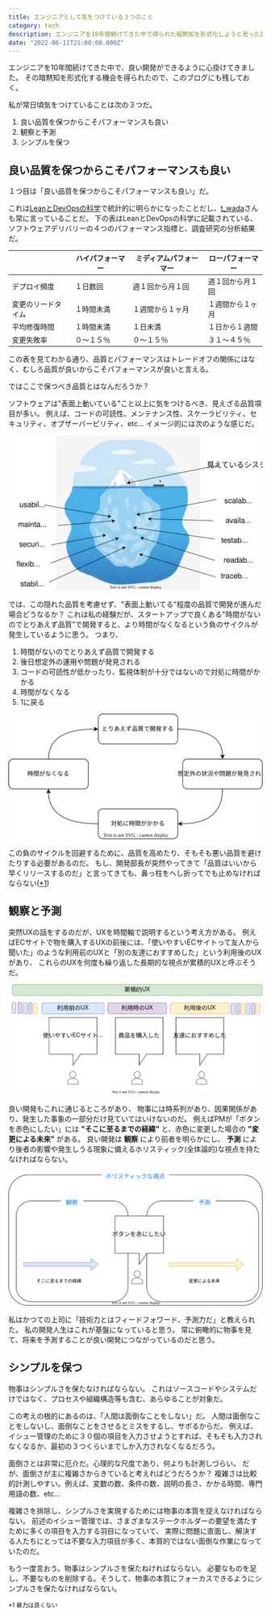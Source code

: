 ```yaml
---
title: エンジニアとして気をつけている３つのこと
category: tech
description: エンジニアを10年間続けてきた中で得られた暗黙知を形式化しようと思った記事です。
date: "2022-06-11T21:00:00.000Z"
---
```


エンジニアを10年間続けてきた中で、良い開発ができるように心掛けてきました。
その暗黙知を形式化する機会を得られたので、このブログにも残しておく。

私が常日頃気をつけていることは次の３つだ。

1. 良い品質を保つからこそパフォーマンスも良い
2. 観察と予測
3. シンプルを保つ


## 良い品質を保つからこそパフォーマンスも良い

１つ目は「良い品質を保つからこそパフォーマンスも良い」だ。

これは[LeanとDevOpsの科学](https://www.amazon.co.jp/dp/B07L2R3LTN/)で統計的に明らかになったことだし、[t_wada](https://speakerdeck.com/twada/quality-and-speed-2022-spring-edition)さんも常に言っていることだ。
下の表はLeanとDevOpsの科学に記載されている、ソフトウェアデリバリーの４つのパフォーマンス指標と、調査研究の分析結果だ。

|                    | ハイパフォーマー | ミディアムパフォーマー | ローパフォーマー |
|--------------------|------------------|------------------------|------------------|
| デプロイ頻度       | １日数回         | 週１回から月１回       | 週１回から月１回 |
| 変更のリードタイム | １時間未満       | １週間から１ヶ月       | １週間から１ヶ月 |
| 平均修復時間       | １時間未満       | １日未満               | １日から１週間   |
| 変更失敗率         | ０〜１５％       | ０〜１５％             | ３１〜４５％     |

この表を見てわかる通り、品質とパフォーマンスはトレードオフの関係にはなく、むしろ品質が良いからこそパフォーマンスが良いと言える。

ではここで保つべき品質とはなんだろうか？

ソフトウェアは"表面上動いている"こと以上に気をつけるべき、見えざる品質項目が多い。
例えば、コードの可読性、メンテナンス性、スケーラビリティ、セキュリティ、オブザーバービリティ、etc...
イメージ的には次のような感じだ。

<img src="./quality-image.drawio.svg" alt="" />

では、この隠れた品質を考慮せず、"表面上動いてる"程度の品質で開発が進んだ場合どうなるか？
これは私の経験だが、スタートアップで良くある"時間がないのでとりあえず品質"で開発すると、より時間がなくなるという負のサイクルが発生しているように思う。
つまり、

1. 時間がないのでとりあえず品質で開発する
2. 後日想定外の運用や問題が発見される
3. コードの可読性が低かったり、監視体制が十分ではないので対処に時間がかかる
4. 時間がなくなる
5. 1に戻る


<img src="./bad-cycle.drawio.svg" alt="" />

この負のサイクルを回避するために、品質を高めたり、そもそも悪い品質を避けたりする必要があるのだ。
もし、開発部長が突然やってきて「品質はいいから早くリリースするのだ」と言ってきても、鼻っ柱をへし折ってでも止めなければならない(<a href="#annotation_1">*1</a>)


## 観察と予測

突然UXの話をするのだが、UXを時間軸で説明するという考え方がある。
例えばECサイトで物を購入するUXの前後には、「使いやすいECサイトって友人から聞いた」のような利用前のUXと「別の友達におすすめした」という利用後のUXがあり、
これらのUXを何度も繰り返した長期的な視点が累積的UXと呼ぶそうだ。


<img src="./ux-time-axis.drawio.svg" alt="" />


良い開発もこれに通じるところがあり、
物事には時系列があり、因果関係があり、発生した事象の一部分だけ見ていてはいけないのだ。
例えばPMが「ボタンを赤色にしたい」には **"そこに至るまでの経緯"** と、赤色に変更した場合の **"変更による未来"** がある。
良い開発は **観察** により前者を明らかにし、 **予測** により後者の影響や発生しうる現象に備えるホリスティック(全体論的)な視点を持たなければならない。


<img src="./holistic-development.drawio.svg" alt="" />

私はかつての上司に「技術力とはフィードフォワード、予測力だ」と教えられた。
私の開発人生はこれが基盤になっていると思う。
常に俯瞰的に物事を見て、将来を予測することが良い開発につながっているのだと思う。


## シンプルを保つ

物事はシンプルさを保たなければならない。
これはソースコードやシステムだけではなく、プロセスや組織構造等も含む、あらゆることが対象だ。

この考えの根的にあるのは、「人間は面倒なことをしない」だ。
人間は面倒なことをしないし、面倒なことをさせるとミスをするし、サボるからだ。
例えば、イシュー管理のために３０個の項目を入力させようとすれば、そもそも入力されなくなるか、最初の３つくらいまでしか入力されなくなるだろう。

面倒さとは非常に厄介だ。心理的な尺度であり、何よりも計測しづらい。
だが、面倒さが主に複雑さからきていると考えればどうだろうか？
複雑さは比較的計測しやすい。例えば、変数の数、条件の数、説明の長さ、かかる時間、専門用語の数、etc...


複雑さを排除し、シンプルさを実現するためには物事の本質を捉えなければならない。
前述のイシュー管理では、さまざまなステークホルダーの要望を満たすために多くの項目を入力する羽目になっていて、
実際に問題に直面し、解決する人たちにとっては不要な入力項目が多く、本質的ではない面倒な作業になっていたのだ。

もう一度言おう。物事はシンプルさを保たねければならない。
必要なものを足し、不要なものを削除する。そうして、物事の本質にフォーカスできるようにシンプルさを保たなければならない。



<small id="annotation_1">*1 暴力は良くない</small>